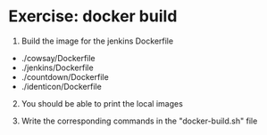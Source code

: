 Exercise: docker build
======================

1) Build the image for the jenkins Dockerfile

- ./cowsay/Dockerfile
- ./jenkins/Dockerfile
- ./countdown/Dockerfile
- ./identicon/Dockerfile

2) You should be able to print the local images

3) Write the corresponding commands in the "docker-build.sh" file
